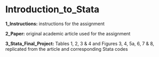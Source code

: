 # Introduction_to_Stata

**1_Instructions:** instructions for the assignment  

**2_Paper:** original academic article used for the assignment  

**3_Stata_Final_Project:** Tables 1, 2, 3 & 4 and Figures 3, 4, 5a, 6, 7 & 8, replicated from the article and corresponding Stata codes
